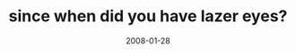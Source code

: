 ---
layout: base.njk
title : 'since when did you have lazer eyes?' 
view_title : 'since when did you have lazer eyes?' 
year : '2008' 
date : '2008-01-28' 
img_file : '/drawing/sincewhendidyouhavelazereyes2.png' 
html_file : 'sincewhendidyouhavelazereyes2' 
next_html : 'sincewhendidyouhavelazereyes.html' 
year_order : '37' 
permalink : "title/{{html_file}}.html"
---